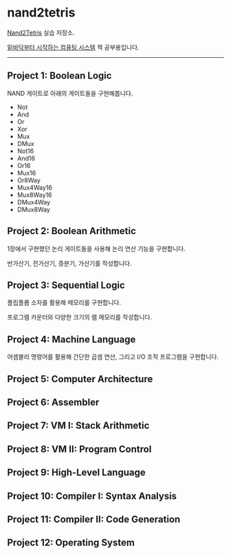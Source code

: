 # nand2tetris

[Nand2Tetris](https://www.nand2tetris.org/) 실습 저장소.

[밑바닥부터 시작하는 컴퓨팅 시스템](http://aladin.kr/p/Vflof) 책 공부용입니다.

---

## Project 1: Boolean Logic
NAND 게이트로 아래의 게이트들을 구현해봅니다.

- Not
- And
- Or
- Xor
- Mux
- DMux
- Not16
- And16
- Or16
- Mux16
- Or8Way
- Mux4Way16
- Mux8Way16
- DMux4Way
- DMux8Way

## Project 2: Boolean Arithmetic
1장에서 구현했던 논리 게이트들을 사용해 논리 연산 기능을 구현합니다.

반가산기, 전가산기, 증분기, 가산기를 작성합니다.

## Project 3: Sequential Logic
플립플롭 소자를 활용해 메모리를 구현합니다.

프로그램 카운터와 다양한 크기의 램 메모리를 작성합니다.

## Project 4: Machine Language
어셈블리 명령어를 활용해 간단한 곱셈 연산, 그리고 I/O 조작 프로그램을 구현합니다.

## Project 5: Computer Architecture


## Project 6: Assembler


## Project 7: VM I: Stack Arithmetic


## Project 8: VM II: Program Control


## Project 9: High-Level Language


## Project 10: Compiler I: Syntax Analysis


## Project 11: Compiler II: Code Generation


## Project 12: Operating System


